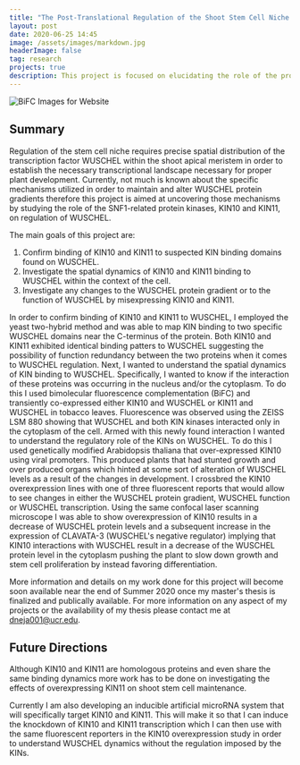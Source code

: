 ```yaml
---
title: "The Post-Translational Regulation of the Shoot Stem Cell Niche: KIN10 and KIN11"
layout: post
date: 2020-06-25 14:45
image: /assets/images/markdown.jpg
headerImage: false
tag: research
projects: true
description: This project is focused on elucidating the role of the protein kinasases KIN10 and KIN11 on the post-translational regulation of WUSCHEL
---
```


![BiFC Images for Website](https://github.com/DariushNejad/DariushNejad.io/blob/gh-pages/assets/images/BiFC%20Images%20for%20Website.png)

## Summary

Regulation of the stem cell niche requires precise spatial distribution of the transcription factor WUSCHEL within the shoot apical meristem in order to establish the necessary transcriptional landscape necessary for proper plant development. Currently, not much is known about the specific mechanisms utilized in order to maintain and alter WUSCHEL protein gradients therefore this project is aimed at uncovering those mechanisms by studying the role of the SNF1-related protein kinases, KIN10 and KIN11, on regulation of WUSCHEL. 

The main goals of this project are:
1. Confirm binding of KIN10 and KIN11 to suspected KIN binding domains found on WUSCHEL.
2. Investigate the spatial dynamics of KIN10 and KIN11 binding to WUSCHEL within the context of the cell.
3. Investigate any changes to the WUSCHEL protein gradient or to the function of WUSCHEL by misexpressing KIN10 and KIN11. 

In order to confirm binding of KIN10 and KIN11 to WUSCHEL, I employed the yeast two-hybrid method and was able to map KIN binding to two specific WUSCHEL domains near the C-terminus of the protein. Both KIN10 and KIN11 exhibited identical binding patters to WUSCHEL suggesting the possibility of function redundancy between the two proteins when it comes to WUSCHEL regulation. Next, I wanted to understand the spatial dynamics of KIN binding to WUSCHEL. Specifically, I wanted to know if the interaction of these proteins was occurring in the nucleus and/or the cytoplasm. To do this I used bimolecular fluorescence complementation (BiFC) and transiently co-expressed either KIN10 and WUSCHEL or KIN11 and WUSCHEL in tobacco leaves. Fluorescence was observed using the ZEISS LSM 880 showing that WUSCHEL and both KIN kinases interacted only in the cytoplasm of the cell. Armed with this newly found interaction I wanted to understand the regulatory role of the KINs on WUSCHEL. To do this I used genetically modified Arabidopsis thaliana that over-expressed KIN10 using viral promoters. This produced plants that had stunted growth and over produced organs which hinted at some sort of alteration of WUSCHEL levels as a result of the changes in development. I crossbred the KIN10 overexpression lines with one of three fluorescent reports that would allow to see changes in either the WUSCHEL protein gradient, WUSCHEL function or WUSCHEL transcription. Using the same confocal laser scanning microscope I was able to show overexpression of KIN10 results in a decrease of WUSCHEL protein levels and a subsequent increase in the expression of CLAVATA-3 (WUSCHEL's negative regulator) implying that KIN10 interactions with WUSCHEL result in a decrease of the WUSCHEL protein level in the cytoplasm pushing the plant to slow down growth and stem cell proliferation by instead favoring differentiation.       

More information and details on my work done for this project will become soon available near the end of Summer 2020 once my master's thesis is finalized and publically available. For more information on any aspect of my projects or the availability of my thesis please contact me at dneja001@ucr.edu.   

## Future Directions

Although KIN10 and KIN11 are homologous proteins and even share the same binding dynamics more work has to be done on investigating the effects of overexpressing KIN11 on shoot stem cell maintenance.

Currently I am also developing an inducible artificial microRNA system that will specifically target KIN10 and KIN11. This will make it so that I can induce the knockdown of KIN10 and KIN11 transcription which I can then use with the same fluorescent reporters in the KIN10 overexpression study in order to understand WUSCHEL dynamics without the regulation imposed by the KINs. 
